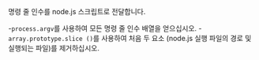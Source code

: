 명령 줄 인수를 node.js 스크립트로 전달합니다.

-`process.argv`를 사용하여 모든 명령 줄 인수 배열을 얻으십시오.
-`array.prototype.slice ()`를 사용하여 처음 두 요소 (node.js 실행 파일의 경로 및 실행되는 파일)를 제거하십시오.